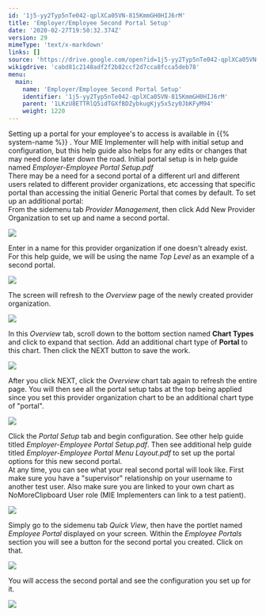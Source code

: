 ```yaml
---
id: '1j5-yy2Typ5nTe042-qplXCa05VN-815KmmGH0HIJ6rM'
title: 'Employer/Employee Second Portal Setup'
date: '2020-02-27T19:50:32.374Z'
version: 29
mimeType: 'text/x-markdown'
links: []
source: 'https://drive.google.com/open?id=1j5-yy2Typ5nTe042-qplXCa05VN-815KmmGH0HIJ6rM'
wikigdrive: 'cabd81c2148adf2f2b82ccf2d7cca8fcca5deb78'
menu:
  main:
    name: 'Employer/Employee Second Portal Setup'
    identifier: '1j5-yy2Typ5nTe042-qplXCa05VN-815KmmGH0HIJ6rM'
    parent: '1LKzU8ETTRlQ5idTGXfBDZybkugKjy5x5zy0JbKFyM94'
    weight: 1220
---
```

Setting up a portal for your employee's to access is available in {{% system-name %}} . Your MIE Implementer will help with initial setup and configuration, but this help guide also helps for any edits or changes that may need done later down the road. Initial portal setup is in help guide named *Employer-Employee Portal Setup.pdf*  
There may be a need for a second portal of a different url and different users related to different provider organizations, etc accessing that specific portal than accessing the initial Generic Portal that comes by default. To set up an additional portal:  
From the sidemenu tab *Provider Management*, then click Add New Provider Organization to set up and name a second portal.
  
![](../employer-employee-second-portal-setup.assets/100002010000053D0000017BF80C8445D595FCF9.png)  

Enter in a name for this provider organization if one doesn't already exist. For this help guide, we will be using the name *Top Level* as an example of a second portal.
  
![](../employer-employee-second-portal-setup.assets/10000201000001D10000006BED9762717CF050CA.png)  

The screen will refresh to the *Overview* page of the newly created provider organization.
  
![](../employer-employee-second-portal-setup.assets/10000201000004B300000160D5088FB83CF38A25.png)  

In this *Overview* tab, scroll down to the bottom section named **Chart Types** and click to expand that section. Add an additional chart type of **Portal** to this chart. Then click the NEXT button to save the work.
  
![](../employer-employee-second-portal-setup.assets/100002010000012E0000009C5846664E93D22C65.png)  

After you click NEXT, click the *Overview* chart tab again to refresh the entire page. You will then see all the portal setup tabs at the top being applied since you set this provider organization chart to be an additional chart type of "portal".
  
![](../employer-employee-second-portal-setup.assets/1000020100000461000001367681002BA4826F0D.png)  

Click the *Portal Setup* tab and begin configuration. See other help guide titled *Employer-Employee Portal Setup.pdf*. Then see additional help guide titled *Employer-Employee Portal Menu Layout.pdf* to set up the portal options for this new second portal.  
At any time, you can see what your real second portal will look like. First make sure you have a "supervisor" relationship on your username to another test user. Also make sure you are linked to your own chart as NoMoreClipboard User role (MIE Implementers can link to a test patient).
  
![](../employer-employee-second-portal-setup.assets/10000201000002F9000000DAF74CA46A59366EE4.png)  

Simply go to the sidemenu tab *Quick View*, then have the portlet named *Employee Portal* displayed on your screen. Within the *Employee Portals* section you will see a button for the second portal you created. Click on that.
  
![](../employer-employee-second-portal-setup.assets/10000201000002590000006F4CA4B35FE37C5F28.png)  

You will access the second portal and see the configuration you set up for it.
  
![](../employer-employee-second-portal-setup.assets/10000201000002120000017699F9127F4A6B83AB.png)  

